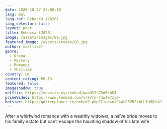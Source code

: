 ```yaml
---
date: 2020-10-27 23:00:10
lang: mal
lang-ref: Rebecca (2020)
lang_selector: false
layout: post
title: Rebecca (2020)
image: /assets/images/89.jpg
featured_image: /assets/images/88.jpg
author: maxflix21
genre:
  - Drama
  - Mystery
  - Romance
  - Thriller
country: UK
content_rating: PG-13
featured: false
imageshadow: true
netflix: https://movstar.xyz/embed/waoOkTs7DoRrbF4
primeVideo: https://www.fembed.com/v/k7rn-f3w4x7zje-
hotstar: http://gdriveplayer.to/embed2.php?link=niC2W%252BSkbLL7aMQhUz%252B0bgLAZ56nwr835NgaACXbsKExXaKUEMGrsUbhEVGm%252BmFVpiNj4dCZMVfY0D%252FBQskzmqxQyT8GMbut1v4aKITjdUERYa1DXENshuLukwvAM2WU4XcrHBl9aljZqOtJlC72GdRM71aB1uNYZJQ%252FxUDBQbgvDFfS88edKtvM4WDeuX8mA%253D
---
```

After a whirlwind romance with a wealthy widower, a naïve bride moves to his family estate but can’t escape the haunting shadow of his late wife.